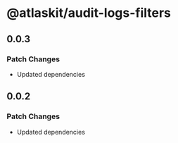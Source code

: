 # @atlaskit/audit-logs-filters

## 0.0.3

### Patch Changes

- Updated dependencies

## 0.0.2

### Patch Changes

- Updated dependencies
